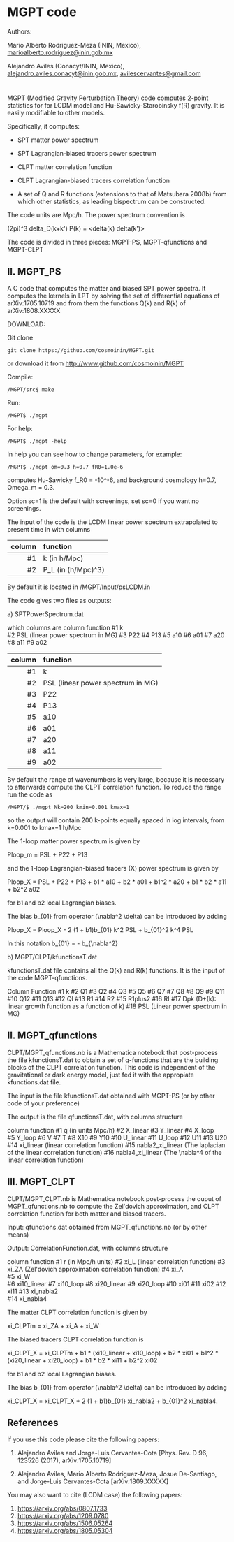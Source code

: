 # MGPT code


Authors:

Mario Alberto Rodriguez-Meza (ININ, Mexico), 
marioalberto.rodriguez@inin.gob.mx

Alejandro Aviles (Conacyt/ININ, Mexico),
alejandro.aviles.conacyt@inin.gob.mx, avilescervantes@gmail.com 

#


MGPT (Modified Gravity Perturbation Theory) code computes 2-point statistics for for LCDM model and Hu-Sawicky-Starobinsky f(R) gravity. It is easily modifiable to other models. 

Specifically, it computes:

- SPT matter power spectrum

- SPT Lagrangian-biased tracers power spectrum

- CLPT matter correlation function

- CLPT Lagrangian-biased tracers correlation function

- A set of Q and R functions (extensions to that of Matsubara 2008b) from which other statistics, as leading bispectrum can be constructed. 

The code units are Mpc/h. The power spectrum convention is 

(2pi)^3 delta_D(k+k') P(k) = <delta(k) delta(k')> 


The code is divided in three pieces: MGPT-PS, MGPT-qfunctions and MGPT-CLPT


## II. MGPT_PS

A C code that computes the matter and biased SPT power spectra. It computes the kernels in LPT by solving the set of differential equations of arXiv:1705.10719 and from them the functions Q(k) and R(k) of arXiv:1808.XXXXX 

DOWNLOAD:

Git clone

```
git clone https://github.com/cosmoinin/MGPT.git
```

or download it from http://www.github.com/cosmoinin/MGPT


Compile:

```
/MGPT/src$ make
```

Run:

```
/MGPT$ ./mgpt
```
For help:

```
/MGPT$ ./mgpt -help
```


In help you can see how to change parameters, for example:

```
/MGPT$ ./mgpt om=0.3 h=0.7 fR0=1.0e-6 
```

computes Hu-Sawicky f_R0 = -10^-6, and background cosmology h=0.7, Omega_m = 0.3.

Option sc=1 is the default with screenings, set sc=0 if you want no screenings.

The input of the code is the LCDM linear power spectrum extrapolated to present time in with columns 

| column  | function  |
| ------------: |:---------------| 
| #1            | k   (in h/Mpc)|
| #2            | P_L   (in (h/Mpc)^3)        |  




By default it is located in /MGPT/Input/psLCDM.in


The code gives two files as outputs: 

a) SPTPowerSpectrum.dat 

which columns are
column  function
#1      k  
#2      PSL  (linear power spectrum in MG)
#3      P22
#4      P13
#5      a10
#6      a01
#7      a20
#8      a11
#9      a02


| column  | function  |
| ------------: |:---------------| 
| #1            | k   |
| #2            | PSL   (linear power spectrum in MG)        |  
| #3            | P22        |  
| #4            | P13        |  
| #5            | a10        |  
| #6            | a01        |  
| #7            | a20        |  
| #8            | a11        | 
| #9            | a02        | 

By default the range of wavenumbers is very large, because it is necessary to afterwards compute the CLPT correlation function. To reduce the range run the code as

```
/MGPT/$ ./mgpt Nk=200 kmin=0.001 kmax=1
```

so the output will contain 200 k-points equally spaced in log intervals, from k=0.001 to kmax=1 h/Mpc


The 1-loop matter power spectrum is given by

Ploop_m = PSL + P22 + P13 

and the 1-loop Lagrangian-biased tracers (X) power spectrum is given by

Ploop_X = PSL + P22 + P13 + b1 * a10 + b2 * a01 + b1^2 * a20 +  b1 * b2 * a11 + b2^2 a02 

for b1 and b2 local Lagrangian biases.

The bias b_{01} from operator (\nabla^2 \delta) can be introduced by adding 

Ploop_X = Ploop_X - 2 (1 + b1)b_{01} k^2 PSL + b_{01}^2 k^4 PSL  

In this notation b_{01} = - b_{\nabla^2}


b) MGPT/CLPT/kfunctionsT.dat

kfunctionsT.dat file contains all the Q(k) and R(k) functions. It is the input of the code MGPT-qfunctions.

Column    Function
#1         k
#2         Q1
#3         Q2
#4         Q3
#5         Q5
#6         Q7
#7         Q8
#8         Q9
#9         Q11
#10        Q12
#11        Q13
#12        QI
#13        R1
#14        R2
#15        R1plus2
#16        RI
#17        Dpk  (D+(k): linear growth function as a function of k)
#18        PSL  (Linear power spectrum in MG)


## II. MGPT_qfunctions

CLPT/MGPT_qfunctions.nb is a Mathematica notebook that post-process the file kfunctionsT.dat to obtain a set of q-functions
that are the building blocks of the CLPT correlation function. This code is independent of the gravitational or dark energy model, just fed it with the appropiate kfunctions.dat file. 

The input is the file kfunctionsT.dat obtained with MGPT-PS (or by other code of your preference)

The output is the file qfunctionsT.dat, with columns structure

column     function
#1         q (in units Mpc/h)
#2         X_linear
#3         Y_linear
#4         X_loop         
#5         Y_loop
#6         V
#7         T
#8         X10
#9         Y10
#10        U_linear
#11        U_loop 
#12        U11
#13        U20
#14        xi_linear   (linear correlation function)
#15        nabla2_xi_linear   (The laplacian of the linear correlation function)
#16        nabla4_xi_linear   (The \nabla^4 of the linear correlation function)


## III. MGPT_CLPT


CLPT/MGPT_CLPT.nb is Mathematica notebook post-process the ouput of MGPT_qfunctions.nb to compute the Zel'dovich approximation, and CLPT correlation function for both matter and biased tracers. 

Input: qfunctions.dat obtained from MGPT_qfunctions.nb (or by other means)

Output: CorrelationFunction.dat, with columns structure

column   function
#1       r (in Mpc/h units) 
#2       xi_L     (linear correlation function)
#3       xi_ZA    (Zel'dovich approximation correlation function)
#4       xi_A  
#5       xi_W     
#6       xi10_linear
#7       xi10_loop
#8       xi20_linear
#9       xi20_loop
#10      xi01
#11      xi02
#12      xi11
#13      xi_nabla2  
#14      xi_nabla4

The matter CLPT correlation function is given by 

xi_CLPTm = xi_ZA + xi_A + xi_W

The biased tracers CLPT correlation function is

xi_CLPT_X = xi_CLPTm + b1 * (xi10_linear + xi10_loop)  + b2 * xi01 + b1^2 * (xi20_linear + xi20_loop) +  b1 * b2 * xi11 + b2^2 xi02 

for b1 and b2 local Lagrangian biases.

The bias b_{01} from operator (\nabla^2 \delta) can be introduced by adding 

xi_CLPT_X = xi_CLPT_X  + 2 (1 + b1)b_{01} xi_nabla2 + b_{01}^2 xi_nabla4.


## References

If you use this code please cite the following papers:

1. Alejandro Aviles and Jorge-Luis Cervantes-Cota [Phys. Rev. D 96, 123526 (2017), arXiv:1705.10719]

2. Alejandro Aviles, Mario Alberto Rodriguez-Meza, Josue De-Santiago, and Jorge-Luis Cervantes-Cota [arXiv:1809.XXXXX]


You may also want to cite (LCDM case) the following papers:

1. https://arxiv.org/abs/0807.1733
2. https://arxiv.org/abs/1209.0780
3. https://arxiv.org/abs/1506.05264
4. https://arxiv.org/abs/1805.05304


